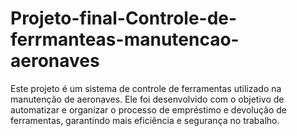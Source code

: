 # Projeto-final-Controle-de-ferrmanteas-manutencao-aeronaves
Este projeto é um sistema de controle de ferramentas utilizado na manutenção de aeronaves. Ele foi desenvolvido com o objetivo de automatizar e organizar o processo de empréstimo e devolução de ferramentas, garantindo mais eficiência e segurança no trabalho.
